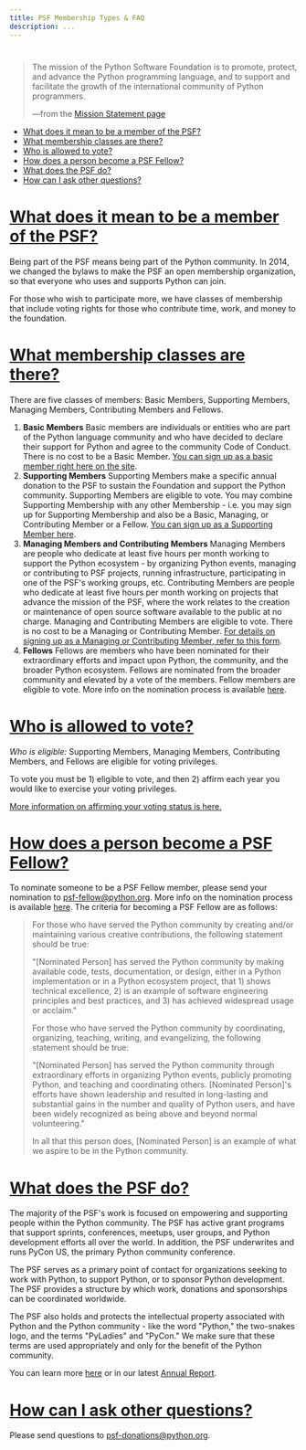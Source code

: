 ```yaml
---
title: PSF Membership Types & FAQ
description: ...
---
```



# 




> The mission of the Python Software Foundation is to promote,
> protect, and advance the Python programming language, and to
> support and facilitate the growth of the international community
> of Python programmers.
> 
> 
> —from the [Mission Statement page](/psf/mission)



* [What does it mean to be a member of the PSF?](#what-does-it-mean-to-be-a-member-of-the-psf)
* [What membership classes are there?](#what-membership-classes-are-there)
* [Who is allowed to vote?](#who-is-allowed-to-vote)
* [How does a person become a PSF Fellow?](#how-does-a-person-become-a-psf-fellow)
* [What does the PSF do?](#what-does-the-psf-do)
* [How can I ask other questions?](#how-can-i-ask-other-questions)




# [What does it mean to be a member of the PSF?](#id1)


Being part of the PSF means being part of the Python community.
In 2014, we changed the bylaws to make the PSF an open
membership organization, so that everyone who uses and
supports Python can join.


For those who wish to participate more, we have classes of membership that include voting rights
for those who contribute time, work, and money to the foundation.




# [What membership classes are there?](#id2)


There are five classes of members: Basic Members, Supporting
Members, Managing Members, Contributing Members
and Fellows.


1. **Basic Members**
Basic members are individuals or entities who are part of the
Python language community and who have decided to declare their
support for Python and agree to the community Code of Conduct. There is no cost to be a Basic Member. [You can sign up
as a basic member right here on the site](/users/membership/).
2. **Supporting Members**
Supporting Members make a specific annual donation to the PSF
to sustain the Foundation and support the Python community. Supporting Members are eligible to vote. You may combine Supporting Membership with any other Membership \- i.e. you may sign up for Supporting Membership and also be a Basic, Managing, or Contributing Member or a Fellow.
[You can sign up as a Supporting Member here](https://psfmember.org/python-software-foundation-supporting-member-2/).
3. **Managing Members and Contributing Members**
Managing Members are people who dedicate at least five hours per month working to support the Python ecosystem \- by organizing Python events, managing or contributing to PSF projects, running infrastructure, participating in one of the PSF's working groups, etc. Contributing Members are people who dedicate at least five hours per month working on projects that advance the mission of the PSF, where the work relates to the creation or maintenance of open source software available to the public at no charge. Managing and Contributing Members are eligible to vote. There is no cost to be a Managing or Contributing Member. [For details on signing up as a Managing or Contributing Member, refer to this form](https://psfmember.org/civicrm/contribute/transact/?reset=1&id=32).
4. **Fellows**
Fellows are members who have been nominated for their
extraordinary efforts and impact upon Python, the community,
and the broader Python ecosystem. Fellows are nominated from
the broader community and elevated by a vote of the members. Fellow members are eligible to vote. More info on the nomination process is available [here](/psf/fellows/).




# [Who is allowed to vote?](#id3)


*Who is eligible:* Supporting Members, Managing
Members, Contributing Members, and Fellows are eligible for voting privileges.


To vote you must be 1\) eligible to vote, and then 2\) affirm each year you would like to exercise
your voting privileges.


[More information on affirming your voting status is here.](https://pyfound.blogspot.com/2023/06/affirming-your-psf-membership-voting.html)




# [How does a person become a PSF Fellow?](#id4)


To nominate someone to be a PSF Fellow member, please send your nomination to [psf\-fellow@python.org](mailto:psf-fellow@python.org). More info on the nomination process is available [here](/psf/fellows/).
The criteria for becoming a PSF Fellow are as follows:



> For those who have served the Python community by creating and/or
> maintaining various creative contributions, the following statement
> should be true:
> 
> 
> "\[Nominated Person] has served the Python community by making available
> code, tests, documentation, or design, either in a Python implementation or
> in a Python ecosystem project, that 1\) shows technical excellence, 2\) is an
> example of software engineering principles and best practices, and 3\) has
> achieved widespread usage or acclaim."
> 
> 
> For those who have served the Python community by coordinating, organizing,
> teaching, writing, and evangelizing, the following statement should be true:
> 
> 
> "\[Nominated Person] has served the Python community through extraordinary
> efforts in organizing Python events, publicly promoting Python, and teaching
> and coordinating others. \[Nominated Person]'s efforts have shown leadership
> and resulted in long\-lasting and substantial gains in the number and quality
> of Python users, and have been widely recognized as being above and beyond
> normal volunteering."
> 
> 
> In all that this person does, \[Nominated Person] is an example of what we
> aspire to be in the Python community.




# [What does the PSF do?](#id5)


The majority of the PSF's work is focused on empowering and
supporting people within the Python community. The PSF has
active grant programs that support sprints, conferences,
meetups, user groups, and Python development efforts all
over the world. In addition, the PSF underwrites and runs PyCon
US, the primary Python community conference.


The PSF serves as a primary point of contact for organizations seeking
to work with Python, to support Python, or to sponsor Python
development. The PSF provides a structure by which work, donations
and sponsorships can be coordinated worldwide.


The PSF also holds and protects the intellectual property associated
with Python and the Python community \- like the word "Python,"
the two\-snakes logo, and the terms "PyLadies" and "PyCon." We
make sure that these terms are used appropriately and only for the
benefit of the Python community.


You can learn more [here](/psf/) or in our latest [Annual Report](/psf/annual-report/2021/).




# [How can I ask other questions?](#id6)


Please send questions to [psf\-donations@python.org](mailto:psf-donations@python.org).



